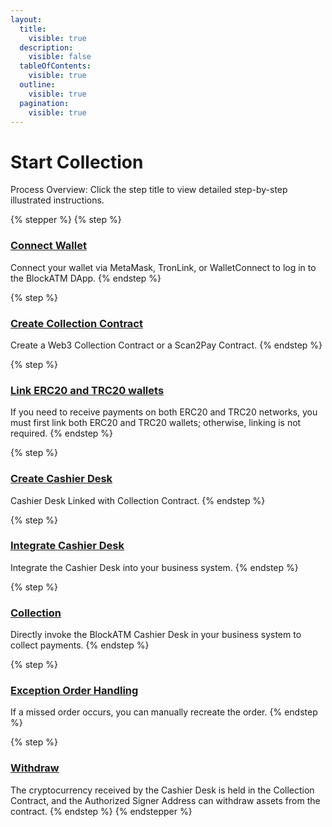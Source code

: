 ```yaml
---
layout:
  title:
    visible: true
  description:
    visible: false
  tableOfContents:
    visible: true
  outline:
    visible: true
  pagination:
    visible: true
---
```


# Start Collection

Process Overview: Click the step title to view detailed step-by-step illustrated instructions.

{% stepper %}
{% step %}
### [Connect Wallet](../lian-jie-qian-bao.md)

Connect your wallet via MetaMask, TronLink, or WalletConnect to log in to the BlockATM DApp.
{% endstep %}

{% step %}
### [Create Collection Contract](chuang-jian-shou-bi-zhi-neng-he-yue.md)

Create a Web3 Collection Contract or a Scan2Pay Contract.
{% endstep %}

{% step %}
### [Link ERC20 and TRC20 wallets](guan-lian-erc20-he-trc20-qian-bao.md)

If you need to receive payments on both ERC20 and TRC20 networks, you must first link both ERC20 and TRC20 wallets; otherwise, linking is not required.
{% endstep %}

{% step %}
### [Create Cashier Desk](chuang-jian-shou-yin-tai.md)

Cashier Desk Linked with Collection Contract.
{% endstep %}

{% step %}
### [Integrate Cashier Desk](dui-jie-shou-yin-tai.md)

Integrate the Cashier Desk into your business system.
{% endstep %}

{% step %}
### [Collection](shou-bi.md)

Directly invoke the BlockATM Cashier Desk in your business system to collect payments.
{% endstep %}

{% step %}
### [Exception Order Handling](yi-chang-ding-dan-chu-li.md)

If a missed order occurs, you can manually recreate the order.
{% endstep %}

{% step %}
### [Withdraw](ti-bi.md)

The cryptocurrency received by the Cashier Desk is held in the Collection Contract, and the Authorized Signer Address can withdraw assets from the contract.
{% endstep %}
{% endstepper %}

